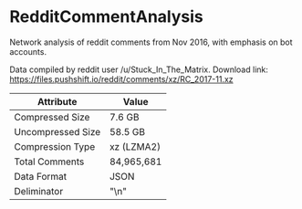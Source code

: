 # RedditCommentAnalysis
Network analysis of reddit comments from Nov 2016, with emphasis on bot accounts.

Data compiled by reddit user /u/Stuck_In_The_Matrix.
Download link: https://files.pushshift.io/reddit/comments/xz/RC_2017-11.xz

| Attribute | Value |
|-------------------|----------|
| Compressed Size | 7.6 GB |
| Uncompressed Size | 58.5 GB |
| Compression Type | xz (LZMA2) |
| Total Comments | 84,965,681 |
| Data Format | JSON |
| Deliminator | "\n" |
